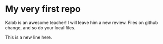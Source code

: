 # My very first repo

Kalob is an awesome teacher! I will leave him a new review. Files on github change, and so do your local files.

This is a new line here.
